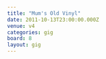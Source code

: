 ```yaml
---
title: "Mum's Old Vinyl"
date: 2011-10-13T23:00:00.000Z
venue: v4
categories: gig
board: 8
layout: gig
---
```

